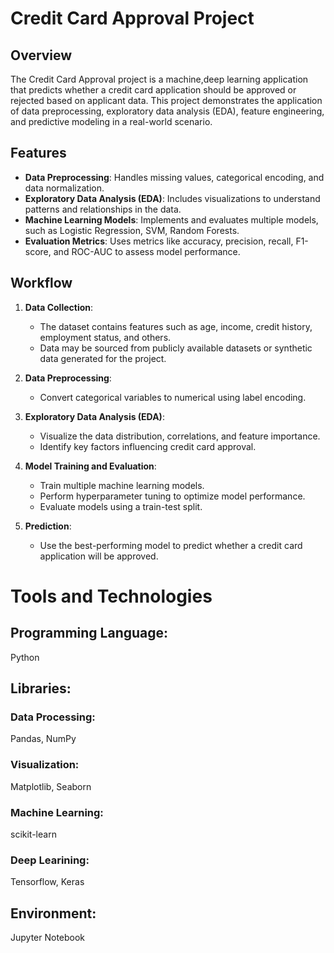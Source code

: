 # Credit Card Approval Project

## Overview
The Credit Card Approval project is a machine,deep learning application that predicts whether a credit card application should be approved or rejected based on applicant data. This project demonstrates the application of data preprocessing, exploratory data analysis (EDA), feature engineering, and predictive modeling in a real-world scenario.

## Features
- **Data Preprocessing**: Handles missing values, categorical encoding, and data normalization.
- **Exploratory Data Analysis (EDA)**: Includes visualizations to understand patterns and relationships in the data.
- **Machine Learning Models**: Implements and evaluates multiple models, such as Logistic Regression, SVM, Random Forests.
- **Evaluation Metrics**: Uses metrics like accuracy, precision, recall, F1-score, and ROC-AUC to assess model performance.

## Workflow
1. **Data Collection**:
   - The dataset contains features such as age, income, credit history, employment status, and others.
   - Data may be sourced from publicly available datasets or synthetic data generated for the project.

2. **Data Preprocessing**:
   - Convert categorical variables to numerical using label encoding.

3. **Exploratory Data Analysis (EDA)**:
   - Visualize the data distribution, correlations, and feature importance.
   - Identify key factors influencing credit card approval.

4. **Model Training and Evaluation**:
   - Train multiple machine learning models.
   - Perform hyperparameter tuning to optimize model performance.
   - Evaluate models using a train-test split.

5. **Prediction**:
   - Use the best-performing model to predict whether a credit card application will be approved.

# Tools and Technologies

## Programming Language: 
Python

## Libraries:

### Data Processing: 
Pandas, NumPy

### Visualization:
Matplotlib, Seaborn

### Machine Learning: 
scikit-learn
### Deep Learining:
Tensorflow, Keras
## Environment: 
Jupyter Notebook 
